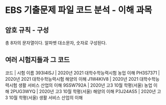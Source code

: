 # EBS 기출문제 파일 코드 분석 - 이해 과목
## 암호 규칙 - 구성
총 8자의 문자열이다.
알파벳 대소문자, 숫자로 구성된다.
## 여러 시험지들과 그 코드
코드      	| 시험 이름
393I4ISJ	| 2020년 2021 대학수학능력시험 농업 이해
PH3S7371	| 2020년 2021 대학수학능력시험 해양의 이해
J1W4KIV8	| 2020년 2021 대학수학능력시험 생활 서비스 산업의 이해
9SSW792A	| 2020년 고3 10월 학평(서울) 농업 이해
2PUG3WYQ	| 2020년 고3 10월 학평(서울) 해양의 이해
P3J24AS5	| 2020년 고3 10월 학평(서울) 생활 서비스 산업의 이해
